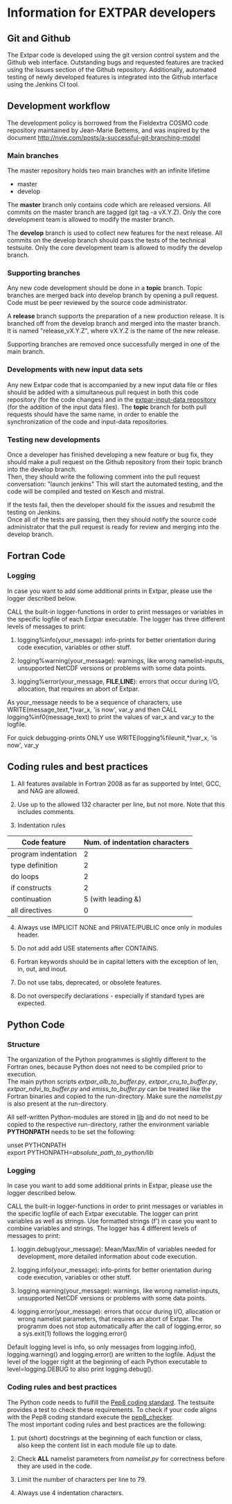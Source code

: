 # Information for EXTPAR developers

## Git and Github
The Extpar code is developed using the git version control system and the Github web interface. 
Outstanding bugs and requested features are tracked using the Issues section of the Github repository.  Additionally, automated testing of newly developed features is integrated into the Github interface using the Jenkins CI tool.  

## Development workflow
The development policy is borrowed from the Fieldextra COSMO code repository 
maintained by Jean-Marie Bettems, and was inspired
by the document http://nvie.com/posts/a-successful-git-branching-model

### Main branches
The master repository holds two main branches with an infinite lifetime
* master 
* develop

The **master** branch only contains code which are released versions. 
All commits on the master branch are tagged (git tag -a vX.Y.Z).
Only the core development team is allowed to modify the master branch.

The **develop** branch is used to collect new features for the next release. All commits
on the develop branch should pass the tests of the technical testsuite. Only the core
development team is allowed to modify the develop branch.

### Supporting branches
Any new code development should be done in a **topic** branch. Topic branches are merged
back into develop branch by opening a pull request. Code must be peer reviewed by the
source code administrator.

A **release** branch supports the preparation of a new production release. It is branched
off from the develop branch and merged into the master branch. It is named
"release_vX.Y.Z", where vX.Y.Z is the name of the new release.

Supporting branches are removed once successfully merged in one of the main branch.

### Developments with new input data sets
Any new Extpar code that is accompanied by a new input data file or files should be added with a simultaneous pull request
in both this code repository (for the code changes) and in the [extpar-input-data repository](https://gitlab.dkrz.de/extpar-data/extpar-input-data)
(for the addition of the input data files). The **topic** branch for both pull requests should have the same name, in order to enable
the synchronization of the code and input-data repositories.

### Testing new developments
Once a developer has finished developing a new feature or bug fix, they should make a 
pull request on the Github repository from their topic branch into the develop branch.  
Then, they should write the following comment into the pull request conversation: "launch jenkins"
This will start the automated testing, and the code will be compiled and tested on Kesch and mistral.

If the tests fail, then the developer should fix the issues and resubmit the testing on Jenkins.  
Once all of the tests are passing, then they should notify the source code administrator that the pull
request is ready for review and merging into the develop branch.  

## Fortran Code

### Logging
In case you want to add some additional prints in Extpar, please use the logger described below.

CALL the built-in logger-functions in order to print messages or variables in the specific logfile of each Extpar executable.
The logger has three different levels of messages to print:

1. logging%info(your_message): info-prints for better orientation during code execution, variables or other stuff.

2. logging%warning(your_message): warnings, like wrong namelist-inputs, unsupported NetCDF versions or problems with some data points.

3. logging%error(your_message, __FILE__,__LINE__): errors that occur during I/O, allocation, that requires an abort of Extpar. 

As your_message needs to be a sequence of characters, use
WRITE(message_text,*)var_x, 'is now', var_y
and then CALL logging%inf0(message_text) to print the values of var_x and var_y to the logfile.

For quick debugging-prints ONLY use
WRITE(logging%fileunit,*)var_x, 'is now', var_y 

## Coding rules and best practices

1. All features available in Fortran 2008 as far as supported by Intel,
GCC, and NAG are allowed.

2. Use up to the allowed 132 character per line, but not more. Note
that this includes comments.

3. Indentation rules

| Code feature  | Num. of indentation characters |
| ------------- |-------------| 
| program indentation      | 2 |
| type definition          | 2 |
| do loops                 | 2 |
| if constructs            | 2 |
| continuation             | 5 (with leading &) |
| all directives           | 0 |

4. Always use IMPLICIT NONE and PRIVATE/PUBLIC once only in modules header.

5. Do not add add USE statements after CONTAINS.

6. Fortran keywords should be in capital letters with the exception of len,
in, out, and inout.

7. Do not use tabs, deprecated, or obsolete features.

8. Do not overspecify declarations - especially if standard types are expected.

## Python Code

### Structure
The organization of the Python programmes is slightly different to the Fortran ones, because Python does not need to be compiled prior to execution.   
The main python scripts *extpar_alb_to_buffer.py*, *extpar_cru_to_buffer.py*, *extpar_ndvi_to_buffer.py* and *emiss_to_buffer.py* can be treated like the Fortran binaries and copied to the run-directory. Make sure the *namelist.py* is also present at the run-directory.  

All self-written Python-modules are stored in [lib](../python/lib) and do not need to be copied to the respective run-directory, rather the environment variable **PYTHONPATH** needs to be set the following:  

unset PYTHONPATH  
export PYTHONPATH=*absolute_path_to_python/lib*

### Logging
In case you want to add some additional prints in Extpar, please use the logger described below.

CALL the built-in logger-functions in order to print messages or variables in the specific logfile of each Extpar executable.
The logger can print variables as well as strings. Use formatted strings (f') in case you want to combine variables and strings.
The logger has 4 different levels of messages to print:

1. loggin.debug(your_message): Mean/Max/Min of variables needed for development, more detailed information about code execution.

2. logging.info(your_message): info-prints for better orientation during code execution, variables or other stuff.

3. logging.warning(your_message): warnings, like wrong namelist-inputs, unsupported NetCDF versions or problems with some data points.

4. logging.error(your_message): errors that occur during I/O, allocation or wrong namelist parameters, that requires an abort of Extpar. The programm does not stop automatically after the call of logging.error, so a sys.exit(1) follows the logging.error()

Default logging level is info, so only messages from logging.info(), logging.warning() and logging.error() are written to the logfile. Adjust the level of the logger right at the beginning of each Python executable to level=logging.DEBUG to also print logging.debug().

### Coding rules and best practices

The Python code needs to fulfill the [Pep8 coding standard](https://www.python.org/dev/peps/pep-0008/).
The testsuite provides a test to check these requirements. To check if your code aligns with the Pep8 coding standard
execute the [pep8_checker](../python/pep8_checker.sh).  
The most important coding rules and best practices are the following:

1. put (short) docstrings at the beginning of each function or class,  
also keep the content list in each module file up to date.

2. Check **ALL** namelist parameters from *namelist.py* for correctness before they are used in the code.

3. Limit the number of characters per line to 79.

4. Always use 4 indentation characters.
